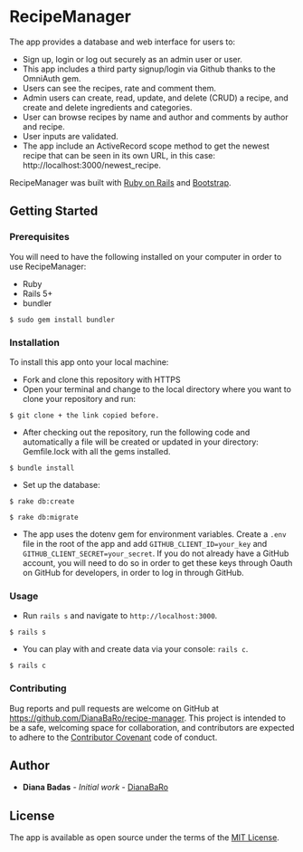 # RecipeManager

The app provides a database and web interface for users to:

* Sign up, login or log out securely as an admin user or user.
* This app includes a third party signup/login via Github thanks to the OmniAuth gem.
* Users can see the recipes, rate and comment them.
* Admin users can create, read, update, and delete (CRUD) a recipe, and create and delete ingredients and categories.
* User can browse recipes by name and author and comments by author and recipe.
* User inputs are validated.
* The app include an ActiveRecord scope method to get the newest recipe that can be seen in its own URL, in this case: http://localhost:3000/newest_recipe.

RecipeManager was built with [Ruby on Rails](https://rubyonrails.org/) and [Bootstrap](https://getbootstrap.com/).


## Getting Started


### Prerequisites

You will need to have the following installed on your computer in order to use RecipeManager:

* Ruby
* Rails 5+
* bundler

```
$ sudo gem install bundler
```

### Installation

To install this app onto your local machine:

* Fork and clone this repository with HTTPS
* Open your terminal and change to the local directory where you want to clone your repository and run:

```
$ git clone + the link copied before.
```

* After checking out the repository, run the following code and automatically a file will be created or updated in your directory: Gemfile.lock with all the gems installed.

```
$ bundle install
```

* Set up the database:

```
$ rake db:create
```

```
$ rake db:migrate
```
* The app uses the dotenv gem for environment variables. Create a `.env` file in the root of the app and add `GITHUB_CLIENT_ID=your_key` and `GITHUB_CLIENT_SECRET=your_secret`. If you do not already have a GitHub account, you will need to do so in order to get these keys through Oauth on GitHub for developers, in order to log in through GitHub.

### Usage
* Run `rails s` and navigate to `http://localhost:3000`. 

```
$ rails s
```

* You can play with and create data via your console: `rails c`.

```
$ rails c
```

### Contributing
Bug reports and pull requests are welcome on GitHub at https://github.com/DianaBaRo/recipe-manager. This project is intended to be a safe, welcoming space for collaboration, and contributors are expected to adhere to the [Contributor Covenant](https://www.contributor-covenant.org/) code of conduct.

## Author

* **Diana Badas** - *Initial work* - [DianaBaRo](https://github.com/DianaBaRo)

## License

The app is available as open source under the terms of the [MIT License](https://opensource.org/licenses/MIT).